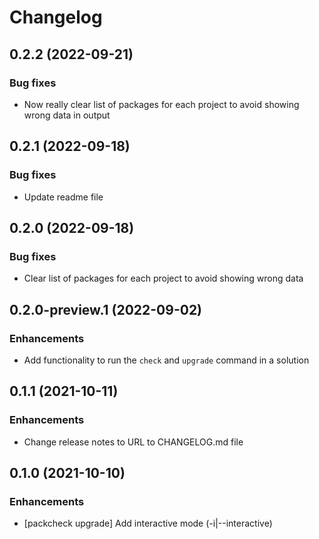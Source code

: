 # Changelog

## 0.2.2 (2022-09-21)

### Bug fixes
* Now really clear list of packages for each project to avoid showing wrong data in output

## 0.2.1 (2022-09-18)

### Bug fixes
* Update readme file

## 0.2.0 (2022-09-18)

### Bug fixes
* Clear list of packages for each project to avoid showing wrong data

## 0.2.0-preview.1 (2022-09-02)

### Enhancements
* Add functionality to run the `check` and `upgrade` command in a solution

## 0.1.1 (2021-10-11)

### Enhancements
* Change release notes to URL to CHANGELOG.md file

## 0.1.0 (2021-10-10)

### Enhancements
* [packcheck upgrade] Add interactive mode (-i|--interactive)
